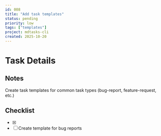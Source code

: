 ```yaml
---
id: 008
title: "Add task templates"
status: pending
priority: low
tags: ["templates"]
project: mdtasks-cli
created: 2025-10-20
---
```

# Task Details

## Notes
Create task templates for common task types (bug-report, feature-request, etc.)

## Checklist
- [x] 
- [ ] Create template for bug reports
